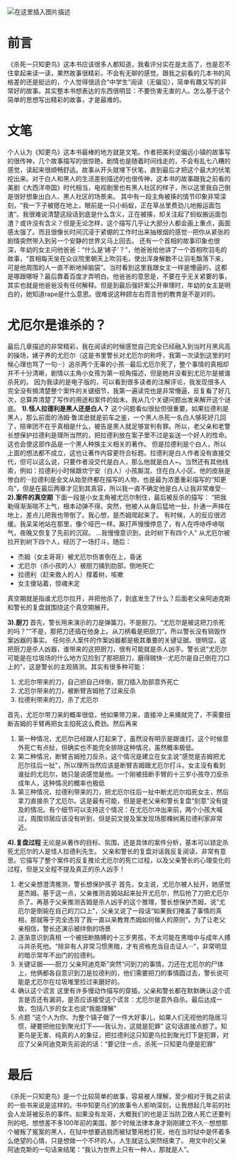 ![在这里插入图片描述](https://i-blog.csdnimg.cn/blog_migrate/c77d959367a59605cd17ae00daba046f.png#pic_center)

# 前言
《杀死一只知更鸟》这本书应该很多人都知道，我看评分实在是太高了，也是忍不住拿起来读一读，果然故事很精彩，不会有无聊的感觉。跟我之前看的几本书的风格差的还是挺远的，个人觉得很适合“中学生”阅读（无偏见），简单有趣又写的非常好的故事。其实整本书想表达的东西很明显：不要伤害无害的人。怎么基于这个简单的思想写出精彩的故事，才是最难的。
# 文笔
个人认为《知更鸟》这本书最棒的地方就是文笔。作者把美利坚偏远小镇的故事写的很传神，几个故事描写的很惊艳，剧情也是随着时间线走的，不会有乱七八糟的感觉，读起来很顺畅舒适。故事从开头就埋下伏笔，直到最后才把这个最大的伏笔挖出来。对于白人和黑人的生活差别描述的也很传神，这本书的故事跟我之前看的美剧《大西洋帝国》时代相当，电视剧里也有黑人社区的样子，所以这里我自己倒是很好想象出白人、黑人社区的场景来。
其中有一段主角被揍的情节印象非常深刻，“我一下子被摁在地上，眼前是一只小蚂蚁，正在草丛里费劲儿地搬运面包渣”。我很难说清楚这段话到底是什么含义，正在被揍，却关注起了蚂蚁搬运面包渣？或许没有含义？但是无论怎样，这个描写几乎让大部分人都会画上重点，画面感太强了。而且很像长时间沉浸于紧绷的工作时出来抽根烟的感觉···把你从紧张的剧情突然带入到另一个安静的世界又马上回去。
还有一个首相的故事印象也很深，年幼的女主问他爸爸：“什么是‘婊子’？”，他爸爸给他讲了一个首相吹羽毛的故事，“首相每天坐在众议院里朝天上吹羽毛，使出浑身解数不让羽毛飘落下来，可是他周围的人一直不断地掉脑袋”。当时看到这里我跟女主一样是懵逼的，这都是哪跟哪呀？最后靠着百度才弄明白。他爸爸的意思是，不要在乎无关紧要的事，其实也就是他爸爸没有任何解释。但是到最后强奸案公开审理时，年幼的女主是明白的，她知道rape是什么意思。很难说这种顾左右而言他的教育是不是对的。
# 尤厄尔是谁杀的？
最后几章描述的非常精彩，我在阅读的时候感觉自己完全已经融入到当时月黑风高的操场，婊子养的尤厄尔（这是书里警长对尤厄尔的称呼，我第一次读到这里的时候心理也骂了一句···）追杀两个无辜的小孩···最后尤厄尔死了，整个事情的真相却并不十分清晰，剧情以主角小女孩为第一视角描述，但是她并没看到尤厄尔是被谁杀死的。
因为我读的是电子版的，可以看到很多读者的注解评论，我发现很多人完全没有搞清楚整个案件的关键细节，我第一遍读完也是非常懵逼，反复看了好几次，总算弄清楚了写作的用途和案件的始末。我从几个关键问题出发来解开这个谜底。
**1).怪人拉德利是黑人还是白人？**
这个问题看似很扯但很重要。如果拉德利是黑人，那么前面的汤姆·鲁滨逊就是前车之鉴，一个黑人杀死一名白人够死好几回了，陪审团不在乎真相是什么，被告是黑人就足够宣判有罪。所以，老父亲和老警长想保护拉德利是理所当然的，把拉德利放在案子里不过是妄送一个好人的性命。这也会使这部作品是一个黑人种族主义相关的著作。
但是拉德利是个白人，所以上面的想法都不成立，这也让著作内容更符合标题。拉德利是白人作者没有直接交代，但可以这么说，只要作者没交代是白人，那么他就是白人~。当然还有其他线索，例如：拉德利小时候跟坎宁安（白人）小孩厮混、住在白人小区、他的皮肤是惨白的···拉德利是全文从始至终都在描写的人物，也是最为浓墨重彩描写的“知更鸟”，但是在最后两章才见到其真容，所以我一直不确定他是白人让我非常难受···
**2).案件的真空期**
下面一段是小女主角被尤厄尔制住，最后被反杀的描写：
“把我勒得渐渐喘不上气，根本动弹不得。突然，他被人从身后猛地一扯，扑通一声摔在地上，差点儿把我也带倒了。我心想，是杰姆爬起来了。
有时候，人的反应很迟缓。我呆呆地站在那里，像个哑巴一样。厮打声慢慢停息了，有人在呼哧呼哧喘气，夜晚又恢复了先前的沉寂。
...我慢慢意识到，此时树下有四个人"
从尤厄尔被拉开到树下四个人，经历了一场打斗，随后：
 - 杰姆（女主哥哥）被尤厄尔伤害倒在上，昏迷
 - 尤厄尔（杀小孩的人）被厨刀捅到肋部，倒地死亡
 - 拉德利（赶来救人的人）撑着树，咳嗽
 - 女主傻站着，惊魂未定

真空期就是指谁尤厄尔拉开，并把他杀了，到底发生了什么？后面老父亲阿迪克斯和警长的复盘就围绕这个真空期展开。

**3).厨刀**
首先，警长用来演示的刀是弹簧刀，不是厨刀。“尤厄尔是被这把刀杀死的吗？”“不是，那把刀还插在他身上。从刀柄看是把厨刀”。所以警长没有销毁作案凶器的事实。
任何杀人案件的作案凶器都是极其重要的关键证据。很明显，这把厨刀是杀人凶器，谁带来的这把厨刀，很有可能就是杀人凶手。警长说“尤厄尔可能是在垃圾场的什么地方见捡到了那把厨刀，磨得贼快···尤厄尔是自己倒在刀口上的”，这是警长的主观猜测。其实有很多种可能：
 1. 尤厄尔带来的刀，自己把自己绊倒，厨刀插入肋部意外死亡
 2. 尤厄尔带来的刀，被断臂吉姆抢了过来反杀
 3. 拉德利带来的刀，杀了尤厄尔

首先，尤厄尔带刀来的概率很低，他如果带刀来，直接冲上来捅就完了，不需要扭断吉姆的手臂再把女主掐死这么费劲。然后再来
 1. 第一种情况，尤厄尔已经跟人打起来了，虽然没有明示是跟谁打。这个时候意外死亡有点扯，但确实也不能完全排除这种情况，虽然概率极低。   
 2. 第二种情况，断臂吉姆抢刀反杀，这个情况是建立在女主说“感觉是吉姆把尤厄尔往后一扯”，所以理所当然应该是断臂吉姆跟尤厄尔打斗。女主没有看到谁扯的尤厄尔，她只是说感觉是他。一个刚被扭断手臂的十三岁小孩夺刀反杀成年人，这种情况的概率也极低
 3. 第三种情况，拉德利带来的刀，把尤厄尔往后一扯中断尤厄尔掐死女主，然后拿刀直接杀了尤厄尔。这是最有可能，但是是老父亲和警长复盘“刻意”没有提及的情况。有个细节可以支持这个情况：在尤厄尔冲出来前，两个小孩大喊过，周围邻居应该没有听到，但是前文提及案发现场那棵树离拉德利家非常近。

**4).复盘过程**
无论是从著作的目标、氛围，还是具体的案件分析，基本可以锁定杀死尤厄尔的人是怪人拉德利先生。
父亲和警长的复盘对话我反复阅读，非常有意思。它描写了整个案件的反复推论尤厄尔的死亡过程，以及父亲警长的心理变化的过程，但是又全程不提及真正的杀人凶手！
 1. 老父亲想澄清推测，警长想保护孩子
首先，女主说，尤厄尔被人扯开，她感觉是杰姆。基于这一点，父亲推测吉姆站起来扯开尤厄尔，然后抢了刀把尤厄尔杀了。再基于父亲推测吉姆是杀人凶手的这个推理，警长想保护杰姆，说“尤厄尔是倒毙在自己的刀口上”，父亲又说了一段话“如果我们掩盖了事情的真相，那就等于完全违背了我一直以来教育杰姆如何做人的原则”。为了让老父亲相信，警长还演示被绊倒的场景
 2. 逐渐意识到真相
一个被扭断胳膊的十三岁男孩，不太可能在黑暗中与成年人搏斗并杀死他。“除非有人非常习惯黑暗，才有资格充当目击证人···”，非常明显的暗示常年不出门的拉德利。
 3. 关键证据——厨刀
父亲阿迪克斯”突然“问到刀的事情，刀还在尤厄尔的尸体上，他俩都各自意识到刀是拉德利的，他们需要把刀的事情圆过去，警长说可能是尤厄尔在垃圾堆里捡过来磨好的。
 4. 确认这个谎言
这里有许多慢动作描写的穿插，父亲和警长都在默默确认这个谎言是否还有漏洞，是否应该接受这个谎言：尤厄尔是意外自杀。最后达成一致，包括八岁的女主也说“我能理解”
 5. 点题 
“这个人为你、为整个镇子做了一件大好事儿，如果人们无视他的隐居习惯，硬要把他拉到聚光灯下——我认为，这就是犯罪”   这句话直接点题了。知更鸟是无害、纯真的人的象征，把拉德利这只知更鸟拉到聚光灯下是犯罪，对应了父亲阿迪克斯先前说的话：“要记住一点，杀死一只知更鸟便是犯罪”


# 最后
《杀死一只知更鸟》是一个比较简单的故事，容易被人理解，至少相对于我之前读的一些书来说是这样的。书中知更鸟们的故事令人影响深刻，让我想起几年前的社会人龙哥被反杀的事件。如果没有龙哥，大概我们的也是正当防卫致人死亡还要判刑的吧。想想差不多100年前的美国，那个时候法律本身才刚刚建立不久···想想那个被叛了冤案的黑人，在狱中想要逃脱而被狱警用枪打死，他在当时狱中是怀着多么绝望的心情，只是想做一个不坏的人，人生就这么突然结束了。
用文中的父亲阿迪克斯的一句话来结尾：“我认为世界上只有一种人，那就是人”。

